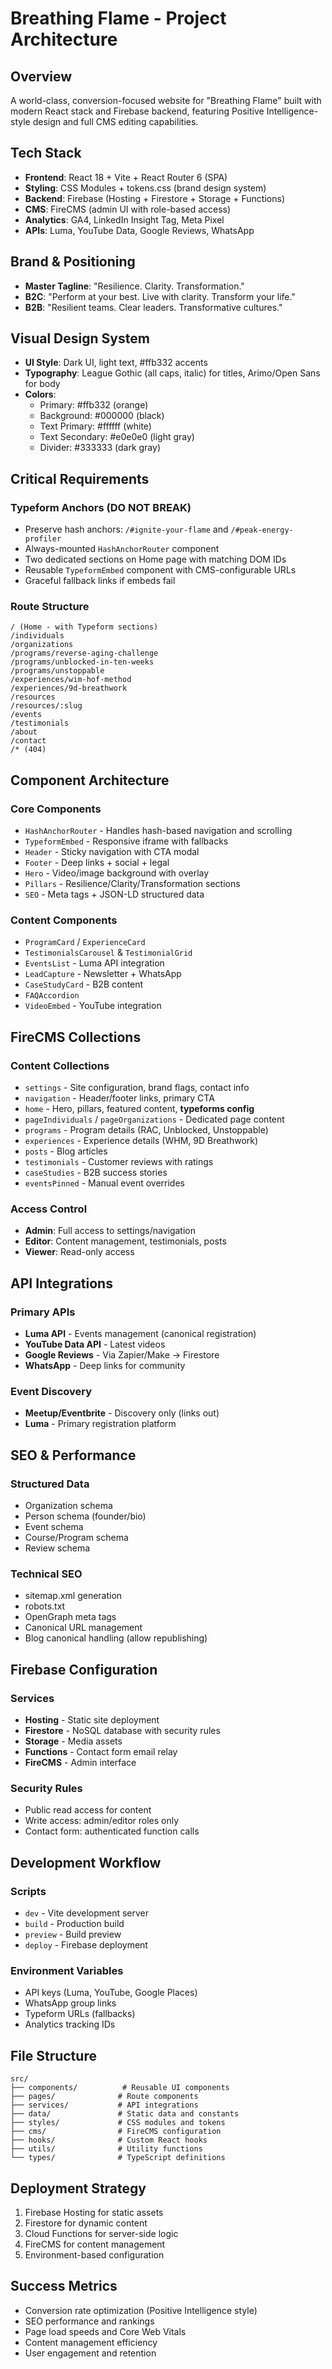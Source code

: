 # Breathing Flame - Project Architecture

## Overview
A world-class, conversion-focused website for "Breathing Flame" built with modern React stack and Firebase backend, featuring Positive Intelligence-style design and full CMS editing capabilities.

## Tech Stack
- **Frontend**: React 18 + Vite + React Router 6 (SPA)
- **Styling**: CSS Modules + tokens.css (brand design system)
- **Backend**: Firebase (Hosting + Firestore + Storage + Functions)
- **CMS**: FireCMS (admin UI with role-based access)
- **Analytics**: GA4, LinkedIn Insight Tag, Meta Pixel
- **APIs**: Luma, YouTube Data, Google Reviews, WhatsApp

## Brand & Positioning
- **Master Tagline**: "Resilience. Clarity. Transformation."
- **B2C**: "Perform at your best. Live with clarity. Transform your life."
- **B2B**: "Resilient teams. Clear leaders. Transformative cultures."

## Visual Design System
- **UI Style**: Dark UI, light text, #ffb332 accents
- **Typography**: League Gothic (all caps, italic) for titles, Arimo/Open Sans for body
- **Colors**: 
  - Primary: #ffb332 (orange)
  - Background: #000000 (black)
  - Text Primary: #ffffff (white)
  - Text Secondary: #e0e0e0 (light gray)
  - Divider: #333333 (dark gray)

## Critical Requirements

### Typeform Anchors (DO NOT BREAK)
- Preserve hash anchors: `/#ignite-your-flame` and `/#peak-energy-profiler`
- Always-mounted `HashAnchorRouter` component
- Two dedicated sections on Home page with matching DOM IDs
- Reusable `TypeformEmbed` component with CMS-configurable URLs
- Graceful fallback links if embeds fail

### Route Structure
```
/ (Home - with Typeform sections)
/individuals
/organizations
/programs/reverse-aging-challenge
/programs/unblocked-in-ten-weeks
/programs/unstoppable
/experiences/wim-hof-method
/experiences/9d-breathwork
/resources
/resources/:slug
/events
/testimonials
/about
/contact
/* (404)
```

## Component Architecture

### Core Components
- `HashAnchorRouter` - Handles hash-based navigation and scrolling
- `TypeformEmbed` - Responsive iframe with fallbacks
- `Header` - Sticky navigation with CTA modal
- `Footer` - Deep links + social + legal
- `Hero` - Video/image background with overlay
- `Pillars` - Resilience/Clarity/Transformation sections
- `SEO` - Meta tags + JSON-LD structured data

### Content Components
- `ProgramCard` / `ExperienceCard`
- `TestimonialsCarousel` & `TestimonialGrid`
- `EventsList` - Luma API integration
- `LeadCapture` - Newsletter + WhatsApp
- `CaseStudyCard` - B2B content
- `FAQAccordion`
- `VideoEmbed` - YouTube integration

## FireCMS Collections

### Content Collections
- `settings` - Site configuration, brand flags, contact info
- `navigation` - Header/footer links, primary CTA
- `home` - Hero, pillars, featured content, **typeforms config**
- `pageIndividuals` / `pageOrganizations` - Dedicated page content
- `programs` - Program details (RAC, Unblocked, Unstoppable)
- `experiences` - Experience details (WHM, 9D Breathwork)
- `posts` - Blog articles
- `testimonials` - Customer reviews with ratings
- `caseStudies` - B2B success stories
- `eventsPinned` - Manual event overrides

### Access Control
- **Admin**: Full access to settings/navigation
- **Editor**: Content management, testimonials, posts
- **Viewer**: Read-only access

## API Integrations

### Primary APIs
- **Luma API** - Events management (canonical registration)
- **YouTube Data API** - Latest videos
- **Google Reviews** - Via Zapier/Make → Firestore
- **WhatsApp** - Deep links for community

### Event Discovery
- **Meetup/Eventbrite** - Discovery only (links out)
- **Luma** - Primary registration platform

## SEO & Performance

### Structured Data
- Organization schema
- Person schema (founder/bio)
- Event schema
- Course/Program schema
- Review schema

### Technical SEO
- sitemap.xml generation
- robots.txt
- OpenGraph meta tags
- Canonical URL management
- Blog canonical handling (allow republishing)

## Firebase Configuration

### Services
- **Hosting** - Static site deployment
- **Firestore** - NoSQL database with security rules
- **Storage** - Media assets
- **Functions** - Contact form email relay
- **FireCMS** - Admin interface

### Security Rules
- Public read access for content
- Write access: admin/editor roles only
- Contact form: authenticated function calls

## Development Workflow

### Scripts
- `dev` - Vite development server
- `build` - Production build
- `preview` - Build preview
- `deploy` - Firebase deployment

### Environment Variables
- API keys (Luma, YouTube, Google Places)
- WhatsApp group links
- Typeform URLs (fallbacks)
- Analytics tracking IDs

## File Structure
```
src/
├── components/          # Reusable UI components
├── pages/              # Route components
├── services/           # API integrations
├── data/               # Static data and constants
├── styles/             # CSS modules and tokens
├── cms/                # FireCMS configuration
├── hooks/              # Custom React hooks
├── utils/              # Utility functions
└── types/              # TypeScript definitions
```

## Deployment Strategy
1. Firebase Hosting for static assets
2. Firestore for dynamic content
3. Cloud Functions for server-side logic
4. FireCMS for content management
5. Environment-based configuration

## Success Metrics
- Conversion rate optimization (Positive Intelligence style)
- SEO performance and rankings
- Page load speeds and Core Web Vitals
- Content management efficiency
- User engagement and retention

